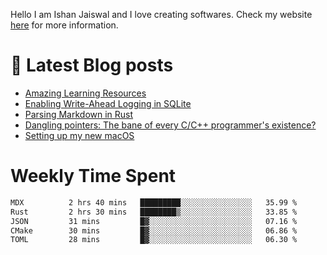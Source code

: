 Hello I am Ishan Jaiswal and I love creating softwares. 
Check my website [here](https://ishankbg.dev/about) for more information.
# 📖 Latest Blog posts
<!-- IshanKBG:START -->
- [Amazing Learning Resources](https://ishankbg.dev/archive/good-resources/)
- [Enabling Write-Ahead Logging in SQLite](https://ishankbg.dev/archive/enabling-wal-mode-in-sqlite/)
- [Parsing Markdown in Rust](https://ishankbg.dev/archive/parsing-markdown-in-rust/)
- [Dangling pointers: The bane of every C/C++ programmer&#39;s existence?](https://ishankbg.dev/archive/dangling-pointers/)
- [Setting up my new macOS](https://ishankbg.dev/archive/my-macos-setup/)
<!-- IshanKBG:END -->

# Weekly Time Spent
<!--START_SECTION:waka-->

```txt
MDX          2 hrs 40 mins   █████████░░░░░░░░░░░░░░░░   35.99 %
Rust         2 hrs 30 mins   ████████▒░░░░░░░░░░░░░░░░   33.85 %
JSON         31 mins         █▓░░░░░░░░░░░░░░░░░░░░░░░   07.16 %
CMake        30 mins         █▓░░░░░░░░░░░░░░░░░░░░░░░   06.86 %
TOML         28 mins         █▓░░░░░░░░░░░░░░░░░░░░░░░   06.30 %
```

<!--END_SECTION:waka-->
